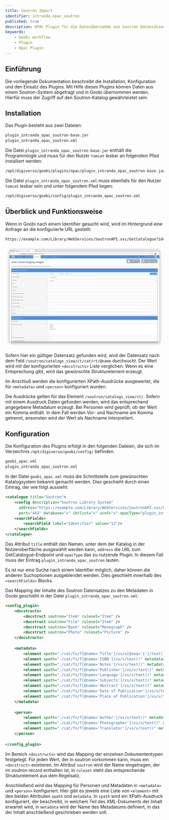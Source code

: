 ```yaml
---
title: Soutron Import
identifier: intranda_opac_soutron
published: true
description: OPAC Plugin für die Datenübernahme von Soutron Datensätzen
keywords:
    - Goobi workflow
    - Plugin
    - Opac Plugin
---
```

## Einführung
Die vorliegende Dokumentation beschreibt die Installation, Konfiguration und den Einsatz des Plugins. Mit Hilfe dieses Plugins können Daten aus einem Soutron-System abgefragt und in Goobi übernommen werden. Hierfür muss der Zugriff auf den Soutron-Katalog gewährleistet sein.


## Installation
Das Plugin besteht aus zwei Dateien:

```bash
plugin_intranda_opac_soutron-base.jar
plugin_intranda_opac_soutron.xml
```

Die Datei `plugin_intranda_opac_soutron-base.jar` enthält die Programmlogik und muss für den Nutzer `tomcat` lesbar an folgendem Pfad installiert werden:

```bash
/opt/digiverso/goobi/plugins/opac/plugin_intranda_opac_soutron-base.jar
```

Die Datei `plugin_intranda_opac_soutron.xml` muss ebenfalls für den Nutzer `tomcat` lesbar sein und unter folgendem Pfad liegen:

```bash
/opt/digiverso/goobi/config/plugin_intranda_opac_soutron.xml
```


## Überblick und Funktionsweise
Wenn in Goobi nach einem Identifier gesucht wird, wird im Hintergrund eine Anfrage an die konfigurierte URL gestellt:

```bash
https://example.com/Library/WebServices/SoutronAPI.svc/GetCatalogue?id=[VALUE]
```

![Oberfläche von Goobi workflow zur Abfrage des Katalogs](screen1_de.png)

Sofern hier ein gültiger Datensatz gefunden wird, wird der Datensatz nach dem Feld `/soutron/catalogs_view/ct/cat/rt/@name` durchsucht. Der Wert wird mit der konfigurierten `<docstructs>` Liste verglichen. Wenn es eine Entsprechung gibt, wird das gewünschte Strukturelement erzeugt.

Im Anschluß werden die konfigurierten XPath-Ausdrücke ausgewertet, die für `<metadata>` und `<person>` konfiguriert wurden.

Die Ausdrücke gelten für das Element `/soutron/catalogs_view/ct/`. Sofern mit einem Ausdruck Daten gefunden werden, wird das entsprechend angegebene Metadatum erzeugt. Bei Personen wird geprüft, ob der Wert ein Komma enthält. In dem Fall werden Vor- und Nachname am Komma getrennt, ansonsten wird der Wert als Nachname interpretiert.


## Konfiguration
Die Konfiguration des Plugins erfolgt in den folgenden Dateien, die sich im Verzeichnis `/opt/digiverso/goobi/config/` befinden.

```bash
goobi_opac.xml
plugin_intranda_opac_soutron.xml
```

In der Datei `goobi_opac.xml` muss die Schnittstelle zum gewünschten Katalogsystem bekannt gemacht werden. Dies geschieht durch einen Eintrag, der wie folgt aussieht:

```xml
<catalogue title="Soutron">
    <config description="Soutron Library System"
      address="https://example.com/Library/WebServices/SoutronAPI.svc/GetCatalogue"
      port="443" database="x" iktlist="x" ucnf="x" opacType="plugin_intranda_opac_soutron" />
    <searchFields>
        <searchField label="Identifier" value="12"/>
    </searchFields>
</catalogue>
```

Das Attribut `title` enthält den Namen, unter dem der Katalog in der Nutzeroberfläche ausgewählt werden kann, `address` die URL zum GetCatalogue-Endpoint und `opacType` das zu nutzende Plugin. In diesem Fall muss der Eintrag `plugin_intranda_opac_soutron` lauten.

Es ist nur eine Suche nach einem Identifier möglich, daher können die anderen Suchoptionen ausgeblendet werden. Dies geschieht innerhalb des `<searchFields>` Blocks.

Das Mapping der Inhalte des Soutron Datensatzes zu den Metadaten in Goobi geschieht in der Datei `plugin_intranda_opac_soutron.xml`:

```xml
<config_plugin>
    <docstructs>
        <docstruct soutron="Item" ruleset="Item" />
        <docstruct soutron="File" ruleset="Item" />
        <docstruct soutron="Book" ruleset="Monograph" />
        <docstruct soutron="Photo" ruleset="Picture" />
    </docstructs>

    <metadata>
        <element xpath="./cat/fs/f[@name='Title']/vs/v[@seq='1']/text()" metadata="TitleDocMain" />
        <element xpath="./cat/fs/f[@name='ISBN']/vs/v/text()" metadata="ISBN" />
        <element xpath="./cat/fs/f[@name='Notes']/vs/v/text()" metadata="Note" />
        <element xpath="./cat/fs/f[@name='Publisher']/vs/v/text()" metadata="PublisherName" />
        <element xpath="./cat/fs/f[@name='Language']/vs/v/text()" metadata="DocLanguage" />
        <element xpath="./cat/fs/f[@name='Subjects']/vs/v/text()" metadata="Subject" />
        <element xpath="./cat/fs/f[@name='Abstract']/vs/v/text()" metadata="Abstract" />
        <element xpath="./cat/fs/f[@name='Date of Publication']/vs/v/text()" metadata="PublicationYear" />
        <element xpath="./cat/fs/f[@name='Place of Publication']/vs/v/text()" metadata="PlaceOfPublication" />
    </metadata>

    <person>
        <element xpath="./cat/fs/f[@name='Author']/vs/v/text()" metadata="Author" />
        <element xpath="./cat/fs/f[@name='Photographer']/vs/v/text()" metadata="Photographer" />
        <element xpath="./cat/fs/f[@name='Translator']/vs/v/text()" metadata="Translator" />
    </person>

</config_plugin>
```

Im Bereich `<docstructs>` wird das Mapping der einzelnen Dokumententypen festgelegt. Für jeden Wert, der in soutron vorkommen kann, muss ein `<docstruct>` existieren. Im Attribut `soutron` wird der Name eingetragen, der im soutron record enthalten ist, in `ruleset` steht das entsprechende Strukturelement aus dem Regelsatz.

Anschließend wird das Mapping für Personen und Metadaten in `<metadata>` und `<person>` konfiguriert. Hier gibt es jeweils eine Liste von `<element>` mit den beiden Attributen `xpath` und `metadata`. In `xpath` wird ein XPath-Ausdruck konfiguriert, der beschreibt, in welchem Teil des XML-Dokuments der Inhalt erwartet wird, in `metadata` wird der Name des Metadatums definiert, in das der Inhalt anschließend geschrieben werden soll.
